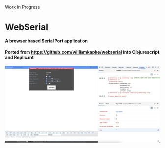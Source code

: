 Work in Progress

WebSerial
=========
#### A browser based Serial Port application
#### Ported from https://github.com/williamkapke/webserial into Clojurescript and Replicant

![](screenshot-1.png)